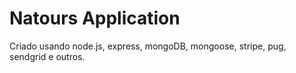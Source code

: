 # Natours Application

Criado usando node.js, express, mongoDB, mongoose, stripe, pug, sendgrid e outros.
